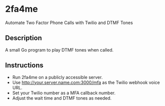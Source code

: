 # 2fa4me
Automate Two Factor Phone Calls with Twilio and DTMF Tones

## Description

A small Go program to play DTMF tones when called.

## Instructions

  * Run 2fa4me on a publicly accessible server.
  * Use http://your.server.name.com:3000/mfa as the Twilio webhook voice URL.
  * Set your Twilio number as a MFA callback number.
  * Adjust the wait time and DTMF tones as needed.
